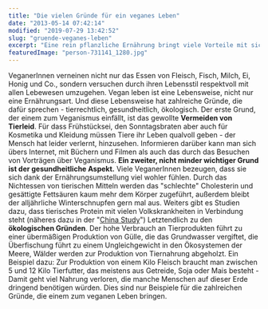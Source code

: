 ```yaml
---
title: "Die vielen Gründe für ein veganes Leben"
date: "2013-05-14 07:42:14"
modified: "2019-07-29 13:42:52"
slug: "gruende-veganes-leben"
excerpt: "Eine rein pflanzliche Ernährung bringt viele Vorteile mit sich. Diese Meinung vertreten inzwischen auch viele moderne ErnährungswissenschaftlerInnen, aber auch ethische und ökologische Gründe sprechen dafür."
featuredImage: "person-731141_1280.jpg"
---
```


VeganerInnen verneinen nicht nur das Essen von Fleisch, Fisch, Milch, Ei, Honig und Co., sondern versuchen durch ihren Lebensstil respektvoll mit allen Lebewesen umzugehen. Vegan leben ist eine Lebensweise, nicht nur eine Ernährungsart. Und diese Lebensweise hat zahlreiche Gründe, die dafür sprechen - tierrechtlich, gesundheitlich, ökologisch. Der erste Grund, der einem zum Veganismus einfällt, ist das gewollte **Vermeiden von Tierleid**. Für dass Frühstücksei, den Sonntagsbraten aber auch für Kosmetika und Kleidung müssen Tiere ihr Leben qualvoll geben - der Mensch hat leider verlernt, hinzusehen. Informieren darüber kann man sich übers Internet, mit Büchern und Filmen als auch das durch das Besuchen von Vorträgen über Veganismus. **Ein zweiter, nicht minder wichtiger Grund ist der gesundheitliche Aspekt.** Viele VeganerInnen bezeugen, dass sie sich dank der Ernährungsumstellung viel wohler fühlen. Durch das Nichtessen von tierischen Mitteln werden das "schlechte" Cholesterin und gesättigte Fettsäuren kaum mehr dem Körper zugeführt, außerdem bleibt der alljährliche Winterschnupfen gern mal aus. Weiters gibt es Studien dazu, dass tierisches Protein mit vielen Volkskrankheiten in Verbindung steht (näheres dazu in der "[China Study](http://www.thechinastudy.com/ "China Study")") Letztendlich zu den **ökologischen Gründen**. Der hohe Verbrauch an Tierprodukten führt zu einer übermäßigen Produktion von Gülle, die das Grundwasser vergiftet, die Überfischung führt zu einem Ungleichgewicht in den Ökosystemen der Meere, Wälder werden zur Produktion von Tiernahrung abgeholzt. Ein Beispiel dazu: Zur Produktion von einem Kilo Fleisch braucht man zwischen 5 und 12 Kilo Tierfutter, das meistens aus Getreide, Soja oder Mais besteht - Damit geht viel Nahrung verloren, die manche Menschen auf dieser Erde dringend benötigen würden. Dies sind nur Beispiele für die zahlreichen Gründe, die einem zum veganen Leben bringen.